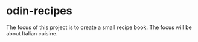 # odin-recipes
The focus of this project is to create a small recipe book. The focus will be about Italian cuisine.
